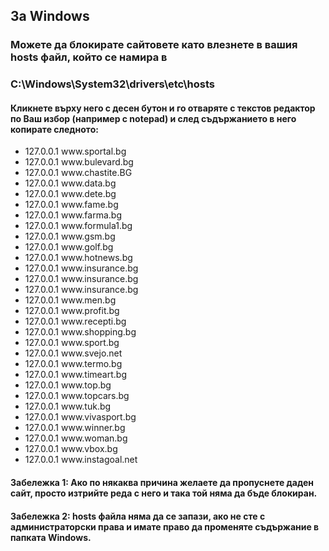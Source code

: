 
<h2>За Windows</h2>

<h3>Можете да блокирате сайтовете като влезнете в вашия hosts файл, който се намира в</h3>

<h3>C:\Windows\System32\drivers\etc\hosts</h3>

<h4>Кликнете върху него с десен бутон и го отваряте с текстов редактор по Ваш избор (например с notepad) 
и след съдържанието в него копирате следното:</h4>

<ul>

<li>127.0.0.1 www.sportal.bg</li>
<li>127.0.0.1 www.bulevard.bg</li>
<li>127.0.0.1 www.chastite.BG</li>
<li>127.0.0.1 www.data.bg</li>
<li>127.0.0.1 www.dete.bg</li>
<li>127.0.0.1 www.fame.bg</li>
<li>127.0.0.1 www.farma.bg</li>
<li>127.0.0.1 www.formula1.bg</li>
<li>127.0.0.1 www.gsm.bg</li>
<li>127.0.0.1 www.golf.bg</li>
<li>127.0.0.1 www.hotnews.bg</li>
<li>127.0.0.1 www.insurance.bg</li>
<li>127.0.0.1 www.insurance.bg</li>
<li>127.0.0.1 www.insurance.bg</li>
<li>127.0.0.1 www.men.bg</li>
<li>127.0.0.1 www.profit.bg</li>
<li>127.0.0.1 www.recepti.bg</li>
<li>127.0.0.1 www.shopping.bg</li>
<li>127.0.0.1 www.sport.bg</li>
<li>127.0.0.1 www.svejo.net</li>
<li>127.0.0.1 www.termo.bg</li>
<li>127.0.0.1 www.timeart.bg</li>
<li>127.0.0.1 www.top.bg</li>
<li>127.0.0.1 www.topcars.bg</li>
<li>127.0.0.1 www.tuk.bg</li>
<li>127.0.0.1 www.vivasport.bg</li>
<li>127.0.0.1 www.winner.bg</li>
<li>127.0.0.1 www.woman.bg</li>
<li>127.0.0.1 www.vbox.bg</li>
<li>127.0.0.1 www.instagoal.net</li>

</ul>

<h4>Забележка 1: Ако по някаква причина желаете да пропуснете даден сайт, просто изтрийте реда с него и така той няма да бъде блокиран.</h4>
<h4>Забележка 2: hosts файла няма да се запази, ако не сте с администраторски права и имате право да променяте съдържание в папката Windows.</h4>
